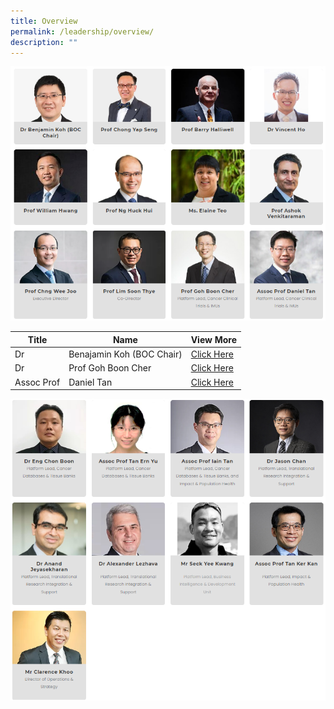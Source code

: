 ```yaml
---
title: Overview
permalink: /leadership/overview/
description: ""
---
```

![Leadership Main](/images/leadership%20main%201.png)


| Title | Name | View More |
| -------- | -------- | -------- |
| Dr | Benajamin Koh (BOC Chair)    | [Click Here](/leaders/dr-benjamin-koh/)     |
| Dr | Prof Goh Boon Cher | [Click Here](/leaders/prof-goh-boon-cher/) |
| Assoc Prof | Daniel Tan | [Click Here](/leaders/assoc-prof-daniel-tan/) |


![Leadership Main 2](/images/Leadership/leadership%20main%202.png)